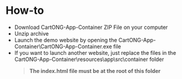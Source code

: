 # How-to
- Download CartONG-App-Container ZIP File on your computer
- Unzip archive
- Launch the demo website by opening the CartONG-App-Container\CartONG-App-Container.exe file
- If you want to launch another website, just replace the files in the CartONG-App-Container\resources\app\src\container folder
	>**The index.html file must be at the root of this folder**
